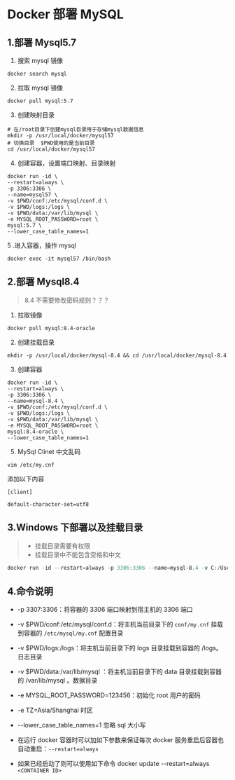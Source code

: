 # Docker 部署 MySQL

## 1.部署 Mysql5.7

1. 搜索 mysql 镜像

```shell
docker search mysql
```

2. 拉取 mysql 镜像

```shell
docker pull mysql:5.7
```

3. 创建映射目录

```shell
# 在/root目录下创建mysql目录用于存储mysql数据信息
mkdir -p /usr/local/docker/mysql57
# 切换目录  $PWD使用的是当前目录
cd /usr/local/docker/mysql57
```

4. 创建容器，设置端口映射、目录映射

```shell
docker run -id \
--restart=always \
-p 3306:3306 \
--name=mysql57 \
-v $PWD/conf:/etc/mysql/conf.d \
-v $PWD/logs:/logs \
-v $PWD/data:/var/lib/mysql \
-e MYSQL_ROOT_PASSWORD=root \
mysql:5.7 \
--lower_case_table_names=1
```

5 .进入容器，操作 mysql

```shell
docker exec -it mysql57 /bin/bash
```

## 2.部署 Mysql8.4

> 8.4 不需要修改密码规则？？？

1. 拉取镜像

```shell
docker pull mysql:8.4-oracle
```

2. 创建挂载目录

```shell
mkdir -p /usr/local/docker/mysql-8.4 && cd /usr/local/docker/mysql-8.4
```

3. 创建容器

```shell
docker run -id \
--restart=always \
-p 3306:3306 \
--name=mysql-8.4 \
-v $PWD/conf:/etc/mysql/conf.d \
-v $PWD/logs:/logs \
-v $PWD/data:/var/lib/mysql \
-e MYSQL_ROOT_PASSWORD=root \
mysql:8.4-oracle \
--lower_case_table_names=1
```

5. MySql Clinet 中文乱码

```shell
vim /etc/my.cnf
```

添加以下内容

```
[client]

default-character-set=utf8
```

## 3.Windows 下部署以及挂载目录

> - 挂载目录需要有权限
> - 挂载目录中不能包含空格和中文

```powershell
docker run -id --restart=always -p 3306:3306 --name=mysql-8.4 -v C:/Users/dousx/.data/.docker/mysql-8.4/conf:/etc/mysql/conf.d -v C:/Users/dousx/.data/.docker/mysql-8.4/logs:/logs -v C:/Users/dousx/.data/.docker/mysql-8.4/data:/var/lib/mysql -e MYSQL_ROOT_PASSWORD=root -e TZ=Asia/Shanghai mysql:8.4-oracle --lower_case_table_names=1
```

## 4.命令说明

- -p 3307:3306：将容器的 3306 端口映射到宿主机的 3306 端口

- -v $PWD/conf:/etc/mysql/conf.d：将主机当前目录下的 `conf/my.cnf` 挂载到容器的 `/etc/mysql/my.cnf`
  配置目录

- -v $PWD/logs:/logs：将主机当前目录下的 logs 目录挂载到容器的 /logs。日志目录

- -v $PWD/data:/var/lib/mysql ：将主机当前目录下的 data 目录挂载到容器的 /var/lib/mysql 。数据目录

- -e MYSQL_ROOT_PASSWORD=123456：初始化 root 用户的密码
- -e TZ=Asia/Shanghai 时区

- --lower_case_table_names=1 忽略 sql 大小写

- 在运行 docker 容器时可以加如下参数来保证每次 docker 服务重启后容器也自动重启：`--restart=always`

- 如果已经启动了则可以使用如下命令 docker update --restart=always `<CONTAINER ID>`
